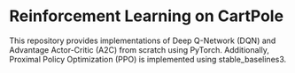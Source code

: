 # Reinforcement Learning on CartPole

This repository provides implementations of Deep Q-Network (DQN) and Advantage Actor-Critic (A2C) from scratch using PyTorch. Additionally, Proximal Policy Optimization (PPO) is implemented using stable_baselines3.
